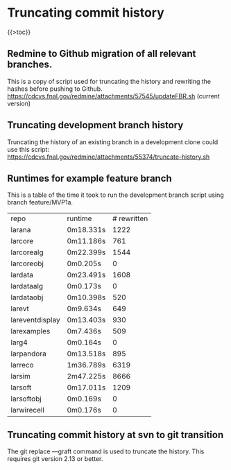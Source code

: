 # Truncating commit history

{{\>toc}}

## Redmine to Github migration of all relevant branches.

This is a copy of script used for truncating the history and rewriting the hashes before pushing to Github.  
https://cdcvs.fnal.gov/redmine/attachments/57545/updateFBR.sh (current version)

## Truncating development branch history

Truncating the history of an existing branch in a development clone could use this script:  
https://cdcvs.fnal.gov/redmine/attachments/55374/truncate-history.sh

## Runtimes for example feature branch

This is a table of the time it took to run the development branch script using branch feature/MVP1a.

|                 |           |              |
|-----------------|-----------|--------------|
| repo            | runtime   | \# rewritten |
| larana          | 0m18.331s | 1222         |
| larcore         | 0m11.186s | 761          |
| larcorealg      | 0m22.399s | 1544         |
| larcoreobj      | 0m0.205s  | 0            |
| lardata         | 0m23.491s | 1608         |
| lardataalg      | 0m0.173s  | 0            |
| lardataobj      | 0m10.398s | 520          |
| larevt          | 0m9.634s  | 649          |
| lareventdisplay | 0m13.403s | 930          |
| larexamples     | 0m7.436s  | 509          |
| larg4           | 0m0.164s  | 0            |
| larpandora      | 0m13.518s | 895          |
| larreco         | 1m36.789s | 6319         |
| larsim          | 2m47.225s | 8666         |
| larsoft         | 0m17.011s | 1209         |
| larsoftobj      | 0m0.169s  | 0            |
| larwirecell     | 0m0.176s  | 0            |

## Truncating commit history at svn to git transition

The git replace —graft command is used to truncate the history. This requires git version 2.13 or better.
